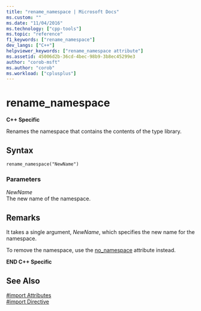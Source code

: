 ```yaml
---
title: "rename_namespace | Microsoft Docs"
ms.custom: ""
ms.date: "11/04/2016"
ms.technology: ["cpp-tools"]
ms.topic: "reference"
f1_keywords: ["rename_namespace"]
dev_langs: ["C++"]
helpviewer_keywords: ["rename_namespace attribute"]
ms.assetid: 45006d2b-36cd-4bec-98b9-3b8ec45299e3
author: "corob-msft"
ms.author: "corob"
ms.workload: ["cplusplus"]
---
```

# rename_namespace
**C++ Specific**  
  
Renames the namespace that contains the contents of the type library.  
  
## Syntax  
  
```  
rename_namespace("NewName")  
```  
  
### Parameters  
*NewName*  
The new name of the namespace.  
  
## Remarks  
 
It takes a single argument, *NewName*, which specifies the new name for the namespace.  
  
To remove the namespace, use the [no_namespace](../preprocessor/no-namespace.md) attribute instead.  
  
**END C++ Specific**  
  
## See Also  
 
[#import Attributes](../preprocessor/hash-import-attributes-cpp.md)   
[#import Directive](../preprocessor/hash-import-directive-cpp.md)